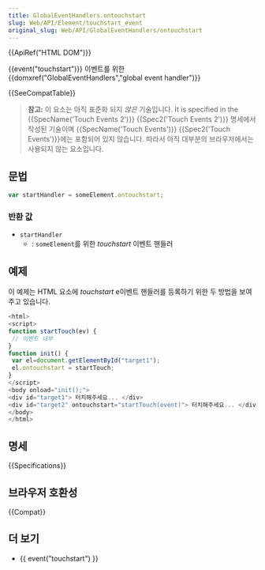```yaml
---
title: GlobalEventHandlers.ontouchstart
slug: Web/API/Element/touchstart_event
original_slug: Web/API/GlobalEventHandlers/ontouchstart
---
```

{{ApiRef("HTML DOM")}}

{{event("touchstart")}} 이벤트를 위한 {{domxref("GlobalEventHandlers","global event handler")}}

{{SeeCompatTable}}

> **참고:** 이 요소는 아직 표준화 되지 _않은_ 기술입니다. It is specified in the {{SpecName('Touch Events 2')}} {{Spec2('Touch Events 2')}} 명세에서 작성된 기술이며 {{SpecName('Touch Events')}} {{Spec2('Touch Events')}}에는 포함되어 있지 않습니다. 따라서 아직 대부분의 브라우저에서는 사용되지 않는 요소입니다.

## 문법

```js
var startHandler = someElement.ontouchstart;
```

### 반환 값

- `startHandler`
  - : `someElement`를 위한 _touchstart_ 이벤트 핸들러

## 예제

이 예제는 HTML 요소에 _touchstart_ e이벤트 핸들러를 등록하기 위한 두 방법을 보여주고 있습니다.

```js
<html>
<script>
function startTouch(ev) {
 // 이벤트 내부
}
function init() {
 var el=document.getElementById("target1");
 el.ontouchstart = startTouch;
}
</script>
<body onload="init();">
<div id="target1"> 터치해주세요... </div>
<div id="target2" ontouchstart="startTouch(event)"> 터치해주세요... </div>
</body>
</html>
```

## 명세

{{Specifications}}

## 브라우저 호환성

{{Compat}}

## 더 보기

- {{ event("touchstart") }}
